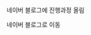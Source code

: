 네이버 블로그에 진행과정 올림


<a link="https://blog.naver.com/PostView.naver?blogId=fldh3369&logNo=222621074638&categoryNo=7&parentCategoryNo=0&viewDate=&currentPage=5&postListTopCurrentPage=1&from=postView&userTopListOpen=true&userTopListCount=5&userTopListManageOpen=false&userTopListCurrentPage=5">네이버 블로그로 이동<a>
